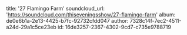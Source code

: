 title: '27 Flamingo Farm'
soundcloud_url: 'https://soundcloud.com/thiseveningsshow/27-flamingo-farm'
album: de0e6b1a-2e13-4425-b7fc-92732cfdd047
author: 7328c14f-7ec2-4511-a24d-29a1c5ce23eb
id: 16de3257-2367-4302-9cd7-c735e9788719
